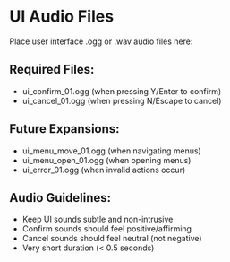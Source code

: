 # UI Audio Files

Place user interface .ogg or .wav audio files here:

## Required Files:
- ui_confirm_01.ogg (when pressing Y/Enter to confirm)
- ui_cancel_01.ogg (when pressing N/Escape to cancel)

## Future Expansions:
- ui_menu_move_01.ogg (when navigating menus)
- ui_menu_open_01.ogg (when opening menus)
- ui_error_01.ogg (when invalid actions occur)

## Audio Guidelines:
- Keep UI sounds subtle and non-intrusive
- Confirm sounds should feel positive/affirming
- Cancel sounds should feel neutral (not negative)
- Very short duration (< 0.5 seconds)
